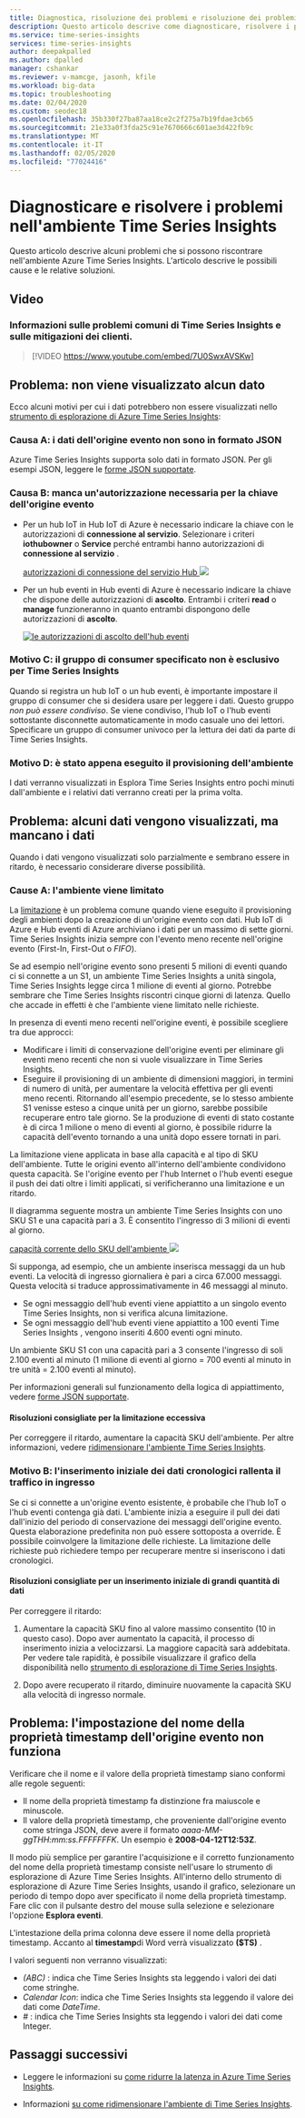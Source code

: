 ```yaml
---
title: Diagnostica, risoluzione dei problemi e risoluzione dei problemi-Azure Time Series Insights | Microsoft Docs
description: Questo articolo descrive come diagnosticare, risolvere i problemi e risolvere i problemi comuni nell'ambiente Azure Time Series Insights.
ms.service: time-series-insights
services: time-series-insights
author: deepakpalled
ms.author: dpalled
manager: cshankar
ms.reviewer: v-mamcge, jasonh, kfile
ms.workload: big-data
ms.topic: troubleshooting
ms.date: 02/04/2020
ms.custom: seodec18
ms.openlocfilehash: 35b330f27ba87aa18ce2c2f275a7b19fdae3cb65
ms.sourcegitcommit: 21e33a0f3fda25c91e7670666c601ae3d422fb9c
ms.translationtype: MT
ms.contentlocale: it-IT
ms.lasthandoff: 02/05/2020
ms.locfileid: "77024416"
---
```

# <a name="diagnose-and-solve-issues-in-your-time-series-insights-environment"></a>Diagnosticare e risolvere i problemi nell'ambiente Time Series Insights

Questo articolo descrive alcuni problemi che si possono riscontrare nell'ambiente Azure Time Series Insights. L'articolo descrive le possibili cause e le relative soluzioni.

## <a name="video"></a>Video

### <a name="learn-about-common-time-series-insights-customer-challenges-and-mitigationsbr"></a>Informazioni sulle problemi comuni di Time Series Insights e sulle mitigazioni dei clienti.</br>

> [!VIDEO https://www.youtube.com/embed/7U0SwxAVSKw]

## <a name="problem-no-data-is-shown"></a>Problema: non viene visualizzato alcun dato

Ecco alcuni motivi per cui i dati potrebbero non essere visualizzati nello [strumento di esplorazione di Azure Time Series Insights](https://insights.timeseries.azure.com):

### <a name="cause-a-event-source-data-isnt-in-json-format"></a>Causa A: i dati dell'origine evento non sono in formato JSON

Azure Time Series Insights supporta solo dati in formato JSON. Per gli esempi JSON, leggere le [forme JSON supportate](./how-to-shape-query-json.md).

### <a name="cause-b-the-event-source-key-is-missing-a-required-permission"></a>Causa B: manca un'autorizzazione necessaria per la chiave dell'origine evento

* Per un hub IoT in Hub IoT di Azure è necessario indicare la chiave con le autorizzazioni di **connessione al servizio**. Selezionare i criteri **iothubowner** o **Service** perché entrambi hanno autorizzazioni di **connessione al servizio** .

   [autorizzazioni di connessione del servizio Hub ![](media/diagnose-and-solve-problems/iothub-serviceconnect-permissions.png)](media/diagnose-and-solve-problems/iothub-serviceconnect-permissions.png#lightbox)

* Per un hub eventi in Hub eventi di Azure è necessario indicare la chiave che dispone delle autorizzazioni di **ascolto**. Entrambi i criteri **read** o **manage** funzioneranno in quanto entrambi dispongono delle autorizzazioni di **ascolto**.

   [![le autorizzazioni di ascolto dell'hub eventi](media/diagnose-and-solve-problems/eventhub-listen-permissions.png)](media/diagnose-and-solve-problems/eventhub-listen-permissions.png#lightbox)

### <a name="cause-c-the-consumer-group-provided-isnt-exclusive-to-time-series-insights"></a>Motivo C: il gruppo di consumer specificato non è esclusivo per Time Series Insights

Quando si registra un hub IoT o un hub eventi, è importante impostare il gruppo di consumer che si desidera usare per leggere i dati. Questo gruppo *non può essere condiviso*. Se viene condiviso, l'hub IoT o l'hub eventi sottostante disconnette automaticamente in modo casuale uno dei lettori. Specificare un gruppo di consumer univoco per la lettura dei dati da parte di Time Series Insights.

### <a name="cause-d-the-environment-has-just-been-provisioned"></a>Motivo D: è stato appena eseguito il provisioning dell'ambiente

I dati verranno visualizzati in Esplora Time Series Insights entro pochi minuti dall'ambiente e i relativi dati verranno creati per la prima volta.

## <a name="problem-some-data-is-shown-but-data-is-missing"></a>Problema: alcuni dati vengono visualizzati, ma mancano i dati

Quando i dati vengono visualizzati solo parzialmente e sembrano essere in ritardo, è necessario considerare diverse possibilità.

### <a name="cause-a-your-environment-is-being-throttled"></a>Cause A: l'ambiente viene limitato

La [limitazione](time-series-insights-environment-mitigate-latency.md) è un problema comune quando viene eseguito il provisioning degli ambienti dopo la creazione di un'origine evento con dati. Hub IoT di Azure e Hub eventi di Azure archiviano i dati per un massimo di sette giorni. Time Series Insights inizia sempre con l'evento meno recente nell'origine evento (First-In, First-Out o *FIFO*).

Se ad esempio nell'origine evento sono presenti 5 milioni di eventi quando ci si connette a un S1, un ambiente Time Series Insights a unità singola, Time Series Insights legge circa 1 milione di eventi al giorno. Potrebbe sembrare che Time Series Insights riscontri cinque giorni di latenza. Quello che accade in effetti è che l'ambiente viene limitato nelle richieste.

In presenza di eventi meno recenti nell'origine eventi, è possibile scegliere tra due approcci:

- Modificare i limiti di conservazione dell'origine eventi per eliminare gli eventi meno recenti che non si vuole visualizzare in Time Series Insights.
- Eseguire il provisioning di un ambiente di dimensioni maggiori, in termini di numero di unità, per aumentare la velocità effettiva per gli eventi meno recenti. Ritornando all'esempio precedente, se lo stesso ambiente S1 venisse esteso a cinque unità per un giorno, sarebbe possibile recuperare entro tale giorno. Se la produzione di eventi di stato costante è di circa 1 milione o meno di eventi al giorno, è possibile ridurre la capacità dell'evento tornando a una unità dopo essere tornati in pari.

La limitazione viene applicata in base alla capacità e al tipo di SKU dell'ambiente. Tutte le origini evento all'interno dell'ambiente condividono questa capacità. Se l'origine evento per l'hub Internet o l'hub eventi esegue il push dei dati oltre i limiti applicati, si verificheranno una limitazione e un ritardo.

Il diagramma seguente mostra un ambiente Time Series Insights con uno SKU S1 e una capacità pari a 3. È consentito l'ingresso di 3 milioni di eventi al giorno.

[capacità corrente dello SKU dell'ambiente ![](media/diagnose-and-solve-problems/environment-sku-current-capacity.png)](media/diagnose-and-solve-problems/environment-sku-current-capacity.png#lightbox)

Si supponga, ad esempio, che un ambiente inserisca messaggi da un hub eventi. La velocità di ingresso giornaliera è pari a circa 67.000 messaggi. Questa velocità si traduce approssimativamente in 46 messaggi al minuto. 

* Se ogni messaggio dell'hub eventi viene appiattito a un singolo evento Time Series Insights, non si verifica alcuna limitazione. 
* Se ogni messaggio dell'hub eventi viene appiattito a 100 eventi Time Series Insights , vengono inseriti 4.600 eventi ogni minuto. 

Un ambiente SKU S1 con una capacità pari a 3 consente l'ingresso di soli 2.100 eventi al minuto (1 milione di eventi al giorno = 700 eventi al minuto in tre unità = 2.100 eventi al minuto). 

Per informazioni generali sul funzionamento della logica di appiattimento, vedere [forme JSON supportate](./how-to-shape-query-json.md).

#### <a name="recommended-resolutions-for-excessive-throttling"></a>Risoluzioni consigliate per la limitazione eccessiva

Per correggere il ritardo, aumentare la capacità SKU dell'ambiente. Per altre informazioni, vedere [ridimensionare l'ambiente Time Series Insights](time-series-insights-how-to-scale-your-environment.md).

### <a name="cause-b-initial-ingestion-of-historical-data-slows-ingress"></a>Motivo B: l'inserimento iniziale dei dati cronologici rallenta il traffico in ingresso

Se ci si connette a un'origine evento esistente, è probabile che l'hub IoT o l'hub eventi contenga già dati. L'ambiente inizia a eseguire il pull dei dati dall'inizio del periodo di conservazione dei messaggi dell'origine evento. Questa elaborazione predefinita non può essere sottoposta a override. È possibile coinvolgere la limitazione delle richieste. La limitazione delle richieste può richiedere tempo per recuperare mentre si inseriscono i dati cronologici.

#### <a name="recommended-resolutions-for-large-initial-ingestion"></a>Risoluzioni consigliate per un inserimento iniziale di grandi quantità di dati

Per correggere il ritardo:

1. Aumentare la capacità SKU fino al valore massimo consentito (10 in questo caso). Dopo aver aumentato la capacità, il processo di inserimento inizia a velocizzarsi. La maggiore capacità sarà addebitata. Per vedere tale rapidità, è possibile visualizzare il grafico della disponibilità nello [strumento di esplorazione di Time Series Insights](https://insights.timeseries.azure.com).

2. Dopo avere recuperato il ritardo, diminuire nuovamente la capacità SKU alla velocità di ingresso normale.

## <a name="problem-my-event-sources-timestamp-property-name-setting-doesnt-work"></a>Problema: l'impostazione del nome della proprietà timestamp dell'origine evento non funziona

Verificare che il nome e il valore della proprietà timestamp siano conformi alle regole seguenti:

* Il nome della proprietà timestamp fa distinzione fra maiuscole e minuscole.
* Il valore della proprietà timestamp, che proveniente dall'origine evento come stringa JSON, deve avere il formato _aaaa-MM-ggTHH:mm:ss.FFFFFFFK_. Un esempio è **2008-04-12T12:53Z**.

Il modo più semplice per garantire l'acquisizione e il corretto funzionamento del nome della proprietà timestamp consiste nell'usare lo strumento di esplorazione di Azure Time Series Insights. All'interno dello strumento di esplorazione di Azure Time Series Insights, usando il grafico, selezionare un periodo di tempo dopo aver specificato il nome della proprietà timestamp. Fare clic con il pulsante destro del mouse sulla selezione e selezionare l'opzione **Esplora eventi**.

L'intestazione della prima colonna deve essere il nome della proprietà timestamp. Accanto al **timestamp**di Word verrà visualizzato **($TS)** .

I valori seguenti non verranno visualizzati:

- *(ABC)* : indica che Time Series Insights sta leggendo i valori dei dati come stringhe.
- *Calendar Icon*: indica che Time Series Insights sta leggendo il valore dei dati come *DateTime*.
- *#* : indica che Time Series Insights sta leggendo i valori dei dati come Integer.

## <a name="next-steps"></a>Passaggi successivi

- Leggere le informazioni su [come ridurre la latenza in Azure Time Series Insights](time-series-insights-environment-mitigate-latency.md).

- Informazioni [su come ridimensionare l'ambiente di Time Series Insights](time-series-insights-how-to-scale-your-environment.md).